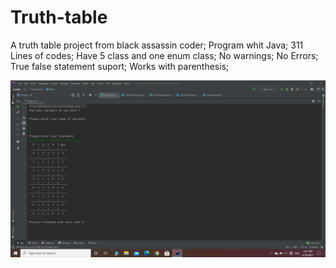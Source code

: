 # Truth-table
A truth table project from black assassin coder;
Program whit Java;
311 Lines of codes;
Have 5 class and one enum class;
No warnings;
No Errors;
True false statement suport;
Works with parenthesis;

<img src="truthTablePictures/s10.PNG">
